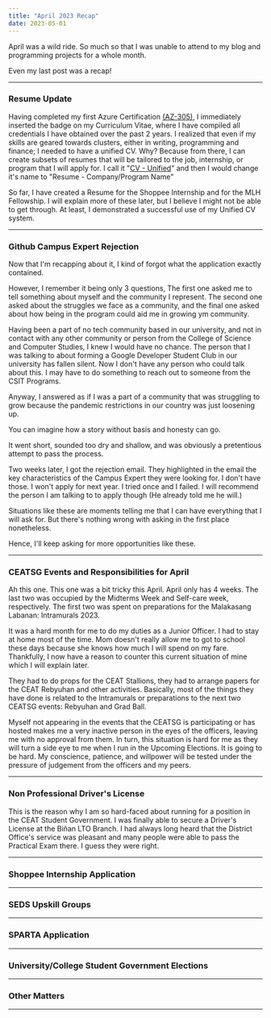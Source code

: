 ```yaml
---
title: "April 2023 Recap"
date: 2023-05-01
---
```


April was a wild ride. So much so that I was unable to attend to my blog and programming projects for a whole month. 

Even my last post was a recap!

---

<h3> Resume Update </h3>

Having completed my first Azure Certification [(AZ-305)](https://www.credly.com/badges/8d8e548f-2f0e-4823-9b43-ab1a389e11ad/public_url), I immediately inserted the badge on my Curriculum Vitae, where I have compiled all credentials I have obtained over the past 2 years. I realized that
even if my skills are geared towards clusters, either in writing, programming and finance; I needed to have a unified CV. Why? Because from there, I can create subsets of resumes that will be tailored to the job, internship, or program that I will apply for. I call it "[CV - Unified](https://docs.google.com/document/d/1pNZNRuumEhgQSM9wsu4Ep5A47F5mVIjAY7YZJnKFl4k/edit?usp=sharing)" and then I would change it's name to "Resume - Company/Program Name"

So far, I have created a Resume for the Shoppee Internship and for the MLH Fellowship. 
I will explain more of these later, but I believe I might not be able to get through.
At least, I demonstrated a successful use of my Unified CV system.

---

<h3> Github Campus Expert Rejection </h3>

Now that I'm recapping about it, I kind of forgot what the application exactly contained.

However, I remember it being only 3 questions, The first one asked me to tell something about myself and the community I represent. The second one asked about the struggles we face as a community, and the final one asked about how being in the program could aid me in growing ym community.

Having been a part of no tech community based in our university, and not in contact with any other community or person from the College of Science and Computer Studies, I knew I would have no chance. The person that I was talking to about forming a Google Developer Student Club in our university has fallen silent. Now I don't have any person who could talk about this. I may have to do something to reach out to someone from the CSIT Programs.

Anyway, I answered as if I was a part of a community that was struggling to grow because the pandemic restrictions in our country was just loosening up. 

You can imagine how a story without basis and honesty can go.

It went short, sounded too dry and shallow, and was obviously a pretentious attempt to pass the process.

Two weeks later, I got the rejection email. They highlighted in the email the key characteristics of the Campus Expert they were looking for. I don't have those. I won't apply for next year. I tried once and I failed. I will recommend the person I am talking to to apply though (He already told me he will.)

Situations like these are moments telling me that I can have everything that I will ask for. But there's nothing wrong with asking in the first place nonetheless. 

Hence, I'll keep asking for more opportunities like these. 

---

<h3> CEATSG Events and Responsibilities for April </h3>

Ah this one. This one was a bit tricky this April. April only has 4 weeks.
The last two was occupied by the Midterms Week and Self-care week, respectively.
The first two was spent on preparations for the Malakasang Labanan: Intramurals 2023.

It was a hard month for me to do my duties as a Junior Officer. I had to stay at home most of the time. Mom doesn't really allow me to got to school these days because she knows how much I will spend on my fare. Thankfully, I now have a reason to counter this current situation of mine which I will explain later.

They had to do props for the CEAT Stallions, they had to arrange papers for the CEAT Rebyuhan and other activities. Basically, most of the things they have done is related to the Intramurals or preparations to the next two CEATSG events: Rebyuhan and Grad Ball.

Myself not appearing in the events that the CEATSG is participating or has hosted makes me a very inactive person in the eyes of the officers, leaving me with no approval from them. In turn, this situation is hard for me as they will turn a side eye to me when I run in the Upcoming Elections. It is going to be hard. My conscience, patience, and willpower will be tested under the pressure of judgement from the officers and my peers.

---

<h3> Non Professional Driver's License </h3>

This is the reason why I am so hard-faced about running for a position in the CEAT Student Government. I was finally able to secure a Driver's License at the Biñan LTO Branch. I had always long heard that the District Office's service was pleasant and many people were able to pass the Practical Exam there. I guess they were right. 


---

<h3> Shoppee Internship Application </h3>

---

<h3> SEDS Upskill Groups </h3>

---

<h3> SPARTA Application </h3>

---

<h3> University/College Student Government Elections </h3>

---

<h3> Other Matters </h3>

---